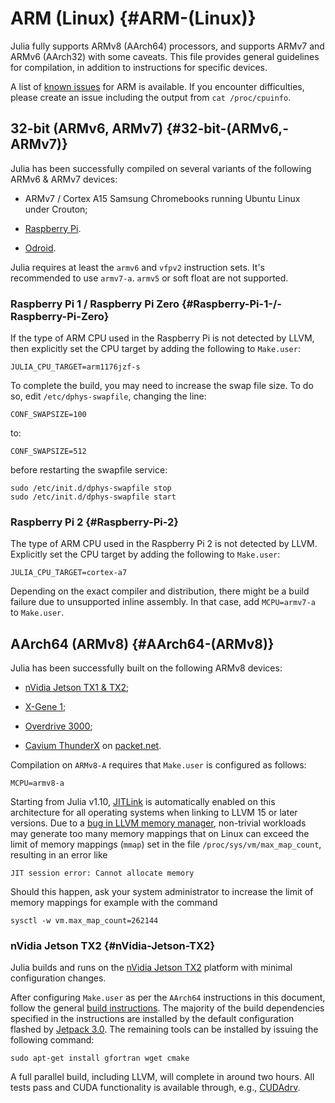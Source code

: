 
# ARM (Linux) {#ARM-(Linux)}

Julia fully supports ARMv8 (AArch64) processors, and supports ARMv7 and ARMv6 (AArch32) with some caveats. This file provides general guidelines for compilation, in addition to instructions for specific devices.

A list of [known issues](https://github.com/JuliaLang/julia/labels/arm) for ARM is available. If you encounter difficulties, please create an issue including the output from `cat /proc/cpuinfo`.

## 32-bit (ARMv6, ARMv7) {#32-bit-(ARMv6,-ARMv7)}

Julia has been successfully compiled on several variants of the following ARMv6 &amp; ARMv7 devices:
- ARMv7 / Cortex A15 Samsung Chromebooks running Ubuntu Linux under Crouton;
  
- [Raspberry Pi](https://www.raspberrypi.org).
  
- [Odroid](https://www.hardkernel.com).
  

Julia requires at least the `armv6` and `vfpv2` instruction sets. It&#39;s recommended to use  `armv7-a`. `armv5` or soft float are not supported.

### Raspberry Pi 1 / Raspberry Pi Zero {#Raspberry-Pi-1-/-Raspberry-Pi-Zero}

If the type of ARM CPU used in the Raspberry Pi is not detected by LLVM, then explicitly set the CPU target by adding the following to `Make.user`:

```
JULIA_CPU_TARGET=arm1176jzf-s
```


To complete the build, you may need to increase the swap file size. To do so, edit `/etc/dphys-swapfile`, changing the line:

```
CONF_SWAPSIZE=100
```


to:

```
CONF_SWAPSIZE=512
```


before restarting the swapfile service:

```
sudo /etc/init.d/dphys-swapfile stop
sudo /etc/init.d/dphys-swapfile start
```


### Raspberry Pi 2 {#Raspberry-Pi-2}

The type of ARM CPU used in the Raspberry Pi 2 is not detected by LLVM. Explicitly set the CPU target by adding the following to `Make.user`:

`JULIA_CPU_TARGET=cortex-a7`

Depending on the exact compiler and distribution, there might be a build failure due to unsupported inline assembly. In that case, add `MCPU=armv7-a` to `Make.user`.

## AArch64 (ARMv8) {#AArch64-(ARMv8)}

Julia has been successfully built on the following ARMv8 devices:
- [nVidia Jetson TX1 &amp; TX2](https://www.nvidia.com/object/embedded-systems-dev-kits-modules.html);
  
- [X-Gene 1](https://www.apm.com/products/data-center/x-gene-family/x-gene/);
  
- [Overdrive 3000](https://softiron.com/products/overdrive-3000/);
  
- [Cavium ThunderX](https://www.cavium.com/ThunderX_ARM_Processors.html) on [packet.net](https://www.packet.net).
  

Compilation on `ARMv8-A` requires that `Make.user` is configured as follows:

```
MCPU=armv8-a
```


Starting from Julia v1.10, [JITLink](https://llvm.org/docs/JITLink.html) is automatically enabled on this architecture for all operating systems when linking to LLVM 15 or later versions. Due to a [bug in LLVM memory manager](https://github.com/llvm/llvm-project/issues/63236), non-trivial workloads may generate too many memory mappings that on Linux can exceed the limit of memory mappings (`mmap`) set in the file `/proc/sys/vm/max_map_count`, resulting in an error like

```
JIT session error: Cannot allocate memory
```


Should this happen, ask your system administrator to increase the limit of memory mappings for example with the command

```
sysctl -w vm.max_map_count=262144
```


### nVidia Jetson TX2 {#nVidia-Jetson-TX2}

Julia builds and runs on the [nVidia Jetson TX2](https://www.nvidia.com/object/embedded-systems-dev-kits-modules.html) platform with minimal configuration changes.

After configuring `Make.user` as per the `AArch64` instructions in this document, follow the general [build instructions](https://github.com/JuliaLang/julia/blob/master/README.md). The majority of the build dependencies specified in the instructions are installed by the default configuration flashed by [Jetpack 3.0](https://developer.nvidia.com/embedded/jetpack). The remaining tools can be installed by issuing the following command:

```
sudo apt-get install gfortran wget cmake
```


A full parallel build, including LLVM, will complete in around two hours. All tests pass and CUDA functionality is available through, e.g., [CUDAdrv](https://github.com/JuliaGPU/CUDAdrv.jl).

